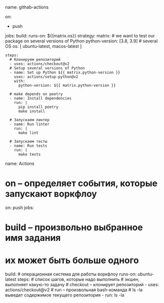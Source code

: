 name: githab-actions

on:
  - push

jobs:
  build:
    runs-on: ${{matrix.os}}
    strategy:
      matrix:
        # we want to test our package on several versions of Python
        python-version: [3.8, 3.9]
        # several OS
        os: [ ubuntu-latest, macos-latest ]

    steps:
      # Клонируем репозиторий
      - uses: actions/checkout@v2
      # Setup several versions of Python
      - name: Set up Python ${{ matrix.python-version }}
        uses: actions/setup-python@v2
        with:
          python-version: ${{ matrix.python-version }}

      # make depends on poetry
      - name: Install dependencies
        run: |
          pip install poetry
          make install

      # Запускаем линтер
      - name: Run linter
        run: |
          make lint

      # Запускаем тесты
      - name: Run tests
        run: |
          make tests



name: Actions
# on – определяет события, которые запускают воркфлоу
on: push
jobs:
  # build – произвольно выбранное имя задания
  # их может быть больше одного
  build:
    # операционная система для работы воркфлоу
    runs-on: ubuntu-latest
    steps: # список шагов, которые надо выполнить
      # экшен, выполняет какую-то задачу
      # checkout – клонирует репозиторий
      - uses: actions/checkout@v2
      # run – произвольная bash-команда
      # ls -la выведет содержимое текущего репозитория
      - run: ls -la
  


